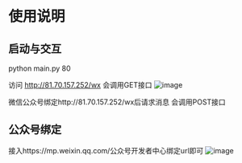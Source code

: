 # 使用说明

## 启动与交互
python main.py 80

访问 http://81.70.157.252/wx 会调用GET接口
![image](https://user-images.githubusercontent.com/24716146/164978057-b878546b-37c6-49d0-b2bd-ae0a7f4d59c1.png)


微信公众号绑定http://81.70.157.252/wx后请求消息 会调用POST接口

## 公众号绑定
接入https://mp.weixin.qq.com/公众号开发者中心绑定url即可
![image](https://user-images.githubusercontent.com/24716146/164978142-bdbfd184-292a-488e-9a3f-8c96df8ac985.png)
